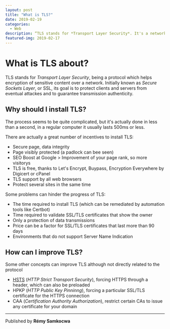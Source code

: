 ```yaml
---
layout: post
title: "What is TLS?"
date: 2019-02-19
categories:
  - Web
description: “TLS stands for *Transport Layer Security*. It's a network communication encipherment protocol.”
featured-img: 2019-02-17
---
```


# What is TLS about?

TLS stands for *Transport Layer Security*, being a protocol which helps encryption of sensitive content over a network. Initially known as *Secure Sockets Layer*, or SSL, its goal is to protect clients and servers from eventual attackes and to guarantee transmission authenticity.

## Why should I install TLS?

The process seems to be quite complicated, but it's actually done in less than a second, in a regular computer it usually lasts 500ms or less.

There are actually a great number of incentives to install TLS:
* Secure page, data integrity
* Page visibly protected (a padlock can bee seen)
* SEO Boost at Google > Improvement of your page rank, so more visitorys
* TLS is free, thanks to Let's Encrypt, Buypass, Encryption Everywhere by Digicert or cPanel
* TLS support by all web browsers
* Protect several sites in the same time


Some problems can hinder the progress of TLS:
* The time required to install TLS (which can be remediated by automation tools like Certbot)
* Time required to validate SSL/TLS certificates that show the owner
* Only a protection of data transmissions
* Price can be a factor for SSL/TLS certificates that last more than 90 days
* Environments that do not support Server Name Indication

## How can I improve TLS?

Some other concepts can improve TLS although not directly related to the protocol
* [HSTS](https://hstspreload.org) (*HTTP Strict Transport Security*), forcing HTTPS through a header, which can also be preloaded
* HPKP (*HTTP Public Key Pinninng*), forcing a particular SSL/TLS certificate for the HTTPS connection
* CAA (*Certification Authority Authorization*), restrict certain CAs to issue any certificate for your domain


---
Published by **Rémy Samkocwa**
